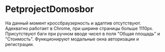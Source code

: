 # PetprojectDomosbor
На данный момент кроссбраузерность и адаптив отсутствуют. Адекватно работает в Chrome, при ширине страницы больше 1110px. 
Присутствуют баги при ручном вводе чисел в поля "Общая площадь" и "Стоимость".
Функционируют модальные окна авторизации и регистрации.
